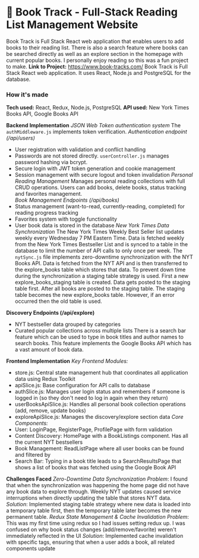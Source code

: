 # 📘 Book Track - Full-Stack Reading List Management Website
Book Track is Full Stack React web application that enables users to add books to their reading list. There is also a search feature where books can be searched directly as well as an explore section in the homepage with current popular books. 
I personally enjoy reading so this was a fun project to make.
**Link to Project:** https://www.book-tracks.com/
Book Track is Full Stack React web application. It uses React, Node.js and PostgreSQL for the database.

### **How it's made**
**Tech used:** React, Redux, Node.js, PostgreSQL
**API used:** New York Times Books API, Google Books API

**Backend Implementation**
*JSON Web Token authentication system*
The `authMiddleware.js` implements token verification. 
*Authentication endpoint (/api/users)*
- User registration with validation and conflict handling
- Passwords are not stored directly. `userController.js` manages password hashing via bcrypt.
- Secure login with JWT token generation and cookie management  
- Session management with secure logout and token invalidation
*Personal Reading Management*
Manages personal reading collections with full CRUD operations. Users can add books, delete books, status tracking and favorites management.  
*Book Management Endpoints (/api/books)*
- Status management (want-to-read, currently-reading, completed) for reading progress tracking
- Favorites system with toggle functionality
- User book data is stored in the database
*New York Times Data Synchronization*
The New York Times Weekly Best Seller list updates weekly every Wednesday 7 PM Eastern Time. 
Data is fetched weekly from the New York Times Bestseller List and is synced to a table in the database to limit the number of API calls to only once per week. 
The `nytSync.js` file implements zero-downtime synchronization with the NYT Books API. Data is fetched from the NYT API and is then transferred to the explore_books table which stores that data.
To prevent down time during the synchronization a staging table strategy is used. First a new explore_books_staging table is created. Data gets posted to the staging table first. 
After all books are posted to the staging table. The staging table becomes the new explore_books table. However, if an error occurred then the old table is used. 

**Discovery Endpoints (/api/explore)**
- NYT bestseller data grouped by categories
- Curated popular collections across multiple lists
There is a search bar feature which can be used to type in book titles and author names to search books. 
This feature implements the Google Books API which has a vast amount of book data.

**Frontend Implementation**
*Key Frontend Modules:*
- store.js: Central state management hub that coordinates all application data using Redux Toolkit
- apiSlice.js: Base configuration for API calls to database
- authSlice.js: Manages user login status and remembers if someone is logged in (so they don't need to log in again when they return)
- userBooksApiSlice.js: Handles all personal book collection operations (add, remove, update books)
- exploreApiSlice.js: Manages the discovery/explore section data
*Core Components:*
- User: LoginPage, RegisterPage, ProfilePage with form validation
- Content Discovery: HomePage with a BookListings component. Has all the current NYT bestsellers 
- Book Management: ReadListPage where all user books can be found and filtered by
- Search Bar: Typing in a book title leads to a SearchResultsPage that shows a list of books that was fetched using the Google Book API

**Challenges Faced**
*Zero-Downtime Data Synchronization*
*Problem*: I found that when the synchronization was happening the home page did not have any book data to explore through. Weekly NYT updates caused service interruptions when directly updating the table that stores NYT data. 
*Solution*: Implemented staging table strategy where new data is loaded into a temporary table first, then the temporary table later becomes the new permanent table. 
*Redux State Management & Cache Invalidation*
*Problem*: This was my first time using redux so I had issues setting redux up. I was confused on why book status changes (add/remove/favorite) weren't immediately reflected in the UI
*Solution*: Implemented cache invalidation with specific tags, ensuring that when a user adds a book, all related components update
